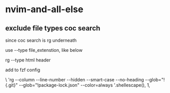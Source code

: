# nvim-and-all-else

## exclude file types coc search
since coc search is rg underneath 

use --type file_extenstion, like below

rg --type html header


add to fzf config

  \   'rg --column --line-number --hidden --smart-case --no-heading  --glob="!{.git}" --glob="!package-lock.json" --color=always '.shellescape(<q-args>), 1,
